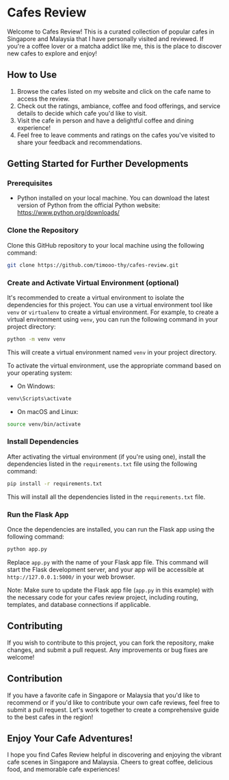 # Cafes Review

Welcome to Cafes Review! This is a curated collection of popular cafes in Singapore and Malaysia that I have personally visited and reviewed. If you're a coffee lover or a matcha addict like me, this is the place to discover new cafes to explore and enjoy!

## How to Use

1. Browse the cafes listed on my website and click on the cafe name to access the review.
2. Check out the ratings, ambiance, coffee and food offerings, and service details to decide which cafe you'd like to visit.
3. Visit the cafe in person and have a delightful coffee and dining experience!
4. Feel free to leave comments and ratings on the cafes you've visited to share your feedback and recommendations.

## Getting Started for Further Developments

### Prerequisites
- Python installed on your local machine. You can download the latest version of Python from the official Python website: https://www.python.org/downloads/

### Clone the Repository
Clone this GitHub repository to your local machine using the following command:
```bash
git clone https://github.com/timooo-thy/cafes-review.git
```
### Create and Activate Virtual Environment (optional)
It's recommended to create a virtual environment to isolate the dependencies for this project. You can use a virtual environment tool like `venv` or `virtualenv` to create a virtual environment. For example, to create a virtual environment using `venv`, you can run the following command in your project directory:
```bash
python -m venv venv
```
This will create a virtual environment named `venv` in your project directory.

To activate the virtual environment, use the appropriate command based on your operating system:
- On Windows:
```bash
venv\Scripts\activate
```
- On macOS and Linux:
```bash
source venv/bin/activate
```
### Install Dependencies
After activating the virtual environment (if you're using one), install the dependencies listed in the `requirements.txt` file using the following command:
```bash
pip install -r requirements.txt
```
This will install all the dependencies listed in the `requirements.txt` file.

### Run the Flask App
Once the dependencies are installed, you can run the Flask app using the following command:
```bash
python app.py
```
Replace `app.py` with the name of your Flask app file. This command will start the Flask development server, and your app will be accessible at `http://127.0.0.1:5000/` in your web browser.

Note: Make sure to update the Flask app file (`app.py` in this example) with the necessary code for your cafes review project, including routing, templates, and database connections if applicable.

## Contributing
If you wish to contribute to this project, you can fork the repository, make changes, and submit a pull request. Any improvements or bug fixes are welcome!

## Contribution

If you have a favorite cafe in Singapore or Malaysia that you'd like to recommend or if you'd like to contribute your own cafe reviews, feel free to submit a pull request. Let's work together to create a comprehensive guide to the best cafes in the region!

## Enjoy Your Cafe Adventures!

I hope you find Cafes Review helpful in discovering and enjoying the vibrant cafe scenes in Singapore and Malaysia. Cheers to great coffee, delicious food, and memorable cafe experiences!
